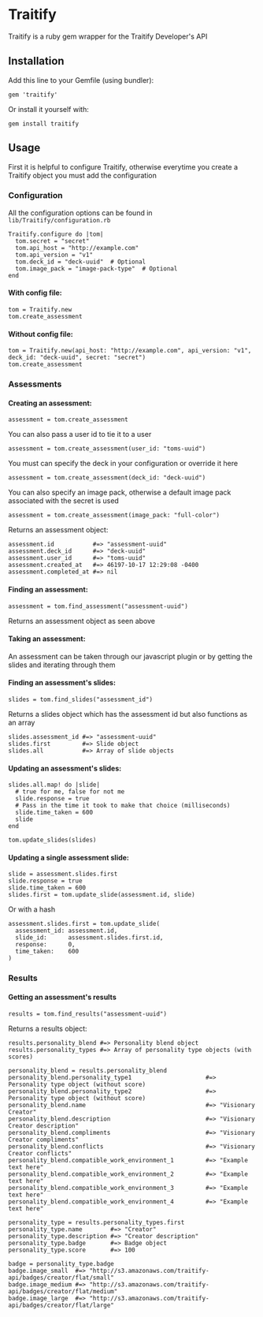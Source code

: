 # Traitify

Traitify is a ruby gem wrapper for the Traitify Developer's API

## Installation

Add this line to your Gemfile (using bundler):

    gem 'traitify'

Or install it yourself with:

    gem install traitify

## Usage

First it is helpful to configure Traitify, otherwise everytime you create a Traitify object you must add the configuration

### Configuration

All the configuration options can be found in `lib/Traitify/configuration.rb`

    Traitify.configure do |tom|
      tom.secret = "secret"
      tom.api_host = "http://example.com"
      tom.api_version = "v1"
      tom.deck_id = "deck-uuid"  # Optional
      tom.image_pack = "image-pack-type"  # Optional
    end

#### With config file:

    tom = Traitify.new
    tom.create_assessment

#### Without config file:

    tom = Traitify.new(api_host: "http://example.com", api_version: "v1", deck_id: "deck-uuid", secret: "secret")
    tom.create_assessment

### Assessments

#### Creating an assessment:

    assessment = tom.create_assessment

You can also pass a user id to tie it to a user

    assessment = tom.create_assessment(user_id: "toms-uuid")

You must can specify the deck in your configuration or override it here

    assessment = tom.create_assessment(deck_id: "deck-uuid")

You can also specify an image pack, otherwise a default image pack associated with the secret is used

    assessment = tom.create_assessment(image_pack: "full-color")

Returns an assessment object:

    assessment.id           #=> "assessment-uuid"
    assessment.deck_id      #=> "deck-uuid"
    assessment.user_id      #=> "toms-uuid"
    assessment.created_at   #=> 46197-10-17 12:29:08 -0400
    assessment.completed_at #=> nil

#### Finding an assessment:

    assessment = tom.find_assessment("assessment-uuid")

Returns an assessment object as seen above

#### Taking an assessment:

An assessment can be taken through our javascript plugin or by getting the slides and iterating through them

#### Finding an assessment's slides:

    slides = tom.find_slides("assessment_id")

Returns a slides object which has the assessment id but also functions as an array

    slides.assessment_id #=> "assessment-uuid"
    slides.first         #=> Slide object
    slides.all           #=> Array of slide objects

#### Updating an assessment's slides:

    slides.all.map! do |slide|
      # true for me, false for not me
      slide.response = true
      # Pass in the time it took to make that choice (milliseconds)
      slide.time_taken = 600
      slide
    end

    tom.update_slides(slides)

#### Updating a single assessment slide:

    slide = assessment.slides.first
    slide.response = true
    slide.time_taken = 600
    slides.first = tom.update_slide(assessment.id, slide)

Or with a hash

    assessment.slides.first = tom.update_slide(
      assessment_id: assessment.id,
      slide_id:      assessment.slides.first.id,
      response:      0,
      time_taken:    600
    )


### Results

#### Getting an assessment's results

    results = tom.find_results("assessment-uuid")

Returns a results object:

    results.personality_blend #=> Personality blend object
    results.personality_types #=> Array of personality type objects (with scores)

    personality_blend = results.personality_blend
    personality_blend.personality_type1                     #=> Personality type object (without score)
    personality_blend.personality_type2                     #=> Personality type object (without score)
    personality_blend.name                                  #=> "Visionary Creator"
    personality_blend.description                           #=> "Visionary Creator description"
    personality_blend.compliments                           #=> "Visionary Creator compliments"
    personality_blend.conflicts                             #=> "Visionary Creator conflicts"
    personality_blend.compatible_work_environment_1         #=> "Example text here"
    personality_blend.compatible_work_environment_2         #=> "Example text here"
    personality_blend.compatible_work_environment_3         #=> "Example text here"
    personality_blend.compatible_work_environment_4         #=> "Example text here"

    personality_type = results.personality_types.first
    personality_type.name        #=> "Creator"
    personality_type.description #=> "Creator description"
    personality_type.badge       #=> Badge object
    personality_type.score       #=> 100

    badge = personality_type.badge
    badge.image_small  #=> "http://s3.amazonaws.com/traitify-api/badges/creator/flat/small"
    badge.image_medium #=> "http://s3.amazonaws.com/traitify-api/badges/creator/flat/medium"
    badge.image_large  #=> "http://s3.amazonaws.com/traitify-api/badges/creator/flat/large"
